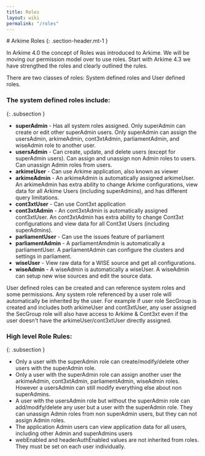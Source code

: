 ```yaml
---
title: Roles
layout: wiki
permalink: "/roles"
---
```



<div class="full-height-and-width-container with-footer pt-3 pr-5 pl-5 pb-3" markdown="1">
# Arkime Roles
{: .section-header.mt-1 }

In Arkime 4.0 the concept of Roles was introduced to Arkime.
We will be moving our permission model over to use roles.
Start with Arkime 4.3 we have strengthed the roles and clearly outlined the rules.

There are two classes of roles: System defined roles and User defined roles.

### The system defined roles include:
{: .subsection }

* <strong>superAdmin</strong> - Has all system roles assigned. Only superAdmin can create or edit other superAdmin users. Only superAdmin can assign the usersAdmin, arkimeAdmin, cont3xtAdmin, parliamentAdmin, and wiseAdmin role to another user.
* <strong>usersAdmin</strong> - Can create, update, and delete users (except for superAdmin users). Can assign and unassign non Admin roles to users. Can unassign Admin roles from users.
* <strong>arkimeUser</strong> - Can use Arkime application, also known as viewer
* <strong>arkimeAdmin</strong> - An arkimeAdmin is automatically assigned arkimeUser. An arkimeAdmin has extra ability to change Arkime configurations, view data for all Arkime Users (including superAdmins), and has different query limitations.
* <strong>cont3xtUser</strong> - Can use Cont3xt application
* <strong>cont3xtAdmin</strong> - An cont3xtAdmin is automatically assigned cont3xtUser. An cont3xtAdmin has extra ability to change Cont3xt configurations and view data for all Cont3xt Users (including superAdmins).
* <strong>parliamentUser</strong> - Can use the issues feature of parliament
* <strong>parliamentAdmin</strong> - A parliamentAmdmin is automatically a parliamentUser. A parliamentAdmin can configure the clusters and settings in parliament.
* <strong>wiseUser</strong> - View raw data for a WISE source and get all configurations.
* <strong>wiseAdmin</strong> - A wiseAdmin is automatically a wiseUser. A wiseAdmin can setup new wise sources and edit the source data.


User defined roles can be created and can reference system roles and some permissions.
Any system role referenced by a user role will automatically be inherited by the user.
For example if user role SecGroup is created and includes both arkimeUser and cont3xtUser,
any user assigned the SecGroup role will also have access to Arkime & Cont3xt even if the user
doesn't have the arkimeUser/cont3xtUser directly assigned.


### High level Role Rules:
{: .subsection }
* Only a user with the superAdmin role can create/modify/delete other users with the superAdmin role.
* Only a user with the superAdmin role can assign another user the arkimeAdmin, cont3xtAdmin, parliamentAdmin, wiseAdmin roles. However a usersAdmin can still modify everything else about non superAdmins.
* A user with the usersAdmin role but without the superAdmin role can add/modify/delete any user but a user with the superAdmin role. They can unassign Admin roles from non superAdmin users, but they can not assign Admin roles.
* The application Admin users can view application data for all users, including other Admin and superAdmins users
* webEnabled and headerAuthEnabled values are not inherited from roles. They must be set on each user individually.


</div>
